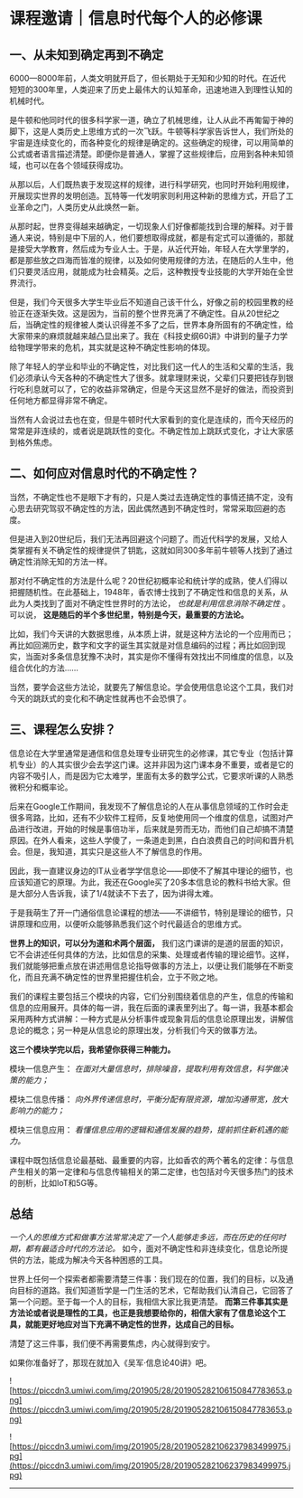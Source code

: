 # 课程邀请｜信息时代每个人的必修课

## 一、从未知到确定再到不确定

6000—8000年前，人类文明就开启了，但长期处于无知和少知的时代。在近代短短的300年里，人类迎来了历史上最伟大的认知革命，迅速地进入到理性认知的机械时代。

是牛顿和他同时代的很多科学家一道，确立了机械思维，让人从此不再匍匐于神的脚下，这是人类历史上思维方式的一次飞跃。牛顿等科学家告诉世人，我们所处的宇宙是连续变化的，而各种变化的规律是确定的。这些确定的规律，可以用简单的公式或者语言描述清楚。即便你是普通人，掌握了这些规律后，应用到各种未知领域，也可以在各个领域获得成功。

从那以后，人们既热衷于发现这样的规律，进行科学研究，也同时开始利用规律，开展现实世界的发明创造。瓦特等一代发明家则利用这种新的思维方式，开启了工业革命之门，人类历史从此焕然一新。

从那时起，世界变得越来越确定，一切现象人们好像都能找到合理的解释。对于普通人来说，特别是中下层的人，他们要想取得成就，都是有定式可以遵循的，那就是接受大学教育，然后成为专业人士。于是，从近代开始，年轻人在大学里学的，都是那些放之四海而皆准的规律，以及如何使用规律的方法，在随后的人生中，他们只要灵活应用，就能成为社会精英。之后，这种教授专业技能的大学开始在全世界流行。

但是，我们今天很多大学生毕业后不知道自己该干什么，好像之前的校园里教的经验正在逐渐失效。这是因为，当前的整个世界充满了不确定性。自从20世纪之后，当确定性的规律被人类认识得差不多了之后，世界本身所固有的不确定性，给大家带来的麻烦就越来越凸显出来了。我在《科技史纲60讲》中讲到的量子力学给物理学带来的危机，其实就是这种不确定性影响的体现。

除了年轻人的学业和毕业的不确定性，对比我们这一代人的生活和父辈的生活，我们必须承认今天各种的不确定性大了很多。就拿理财来说，父辈们只要把钱存到银行吃利息就可以了，它的收益非常确定，但是今天这显然不是好的做法，而投资到任何地方都显得非常不确定。

当然有人会说过去也在变，但是牛顿时代大家看到的变化是连续的，而今天经历的常常是非连续的，或者说是跳跃性的变化。不确定性加上跳跃式变化，才让大家感到格外焦虑。

## 二、如何应对信息时代的不确定性？

当然，不确定性也不是眼下才有的，只是人类过去连确定性的事情还搞不定，没有心思去研究驾驭不确定性的方法，因此偶然遇到不确定性时，常常采取回避的态度。

但是进入到20世纪后，我们无法再回避这个问题了。而近代科学的发展，又给人类掌握有关不确定性的规律提供了钥匙，这就如同300多年前牛顿等人找到了通过确定性消除无知的方法一样。

那对付不确定性的方法是什么呢？20世纪初概率论和统计学的成熟，使人们得以把握随机性。在此基础上，1948年，香农博士找到了不确定性和信息的关系，从此为人类找到了面对不确定性世界时的方法论， *也就是利用信息消除不确定性* 。可以说， **这是随后的半个多世纪里，特别是今天，最重要的方法论。**

比如，我们今天讲的大数据思维，从本质上讲，就是这种方法论的一个应用而已；再比如回溯历史，数字和文字的诞生其实就是对信息编码的过程；再比如回到现实，当面对多条信息犹豫不决时，其实是你不懂得有效找出不同维度的信息，以及组合优化的方法……

当然，要学会这些方法论，就要先了解信息论。学会使用信息论这个工具，我们对今天的跳跃式的变化和不确定性就再也不会恐惧了。

## 三、课程怎么安排？

信息论在大学里通常是通信和信息处理专业研究生的必修课，其它专业（包括计算机专业）的人其实很少会去学这门课。这并非因为这门课本身不重要，或者是它的内容不吸引人，而是因为它太难学，里面有太多的数学公式，它要求听课的人熟悉微积分和概率论。

后来在Google工作期间，我发现不了解信息论的人在从事信息领域的工作时会走很多弯路，比如，还有不少软件工程师，反复地使用同一个维度的信息，试图对产品进行改进，开始的时候是事倍功半，后来就是劳而无功，而他们自己却搞不清楚原因。在外人看来，这些人学傻了，一条道走到黑，白白浪费自己的时间和晋升机会。但是，我知道，其实只是这些人不了解信息的作用。

因此，我一直建议身边的IT从业者学学信息论——即使不了解其中理论的细节，也应该知道它的原理。为此，我还在Google买了20多本信息论的教科书给大家。但是大部分人告诉我，读了1/4就读不下去了，因为讲得太难。

于是我萌生了开一门通俗信息论课程的想法——不讲细节，特别是理论的细节，只讲原理和应用，以便听众能够熟悉我们这个时代最适合的思维方式。

 **世界上的知识，可以分为道和术两个层面，** 我们这门课讲的是道的层面的知识，它不会讲述任何具体的方法，比如信息的采集、处理或者传输的理论细节。这样，我们就能够把重点放在讲述用信息论指导做事的方法上，以便让我们能够在不断变化，而且充满不确定性的世界里把握住机会，立于不败之地。

我们的课程主要包括三个模块的内容，它们分别围绕着信息的产生，信息的传输和信息的应用展开。具体的每一讲，我在后面的课表里列出了。每一讲，我基本都会采用两种方式讲解：一种方式是从分析事件或现象背后的信息论原理出发，讲解信息论的概念；另一种是从信息论的原理出发，分析我们今天的做事方法。

 **这三个模块学完以后，我希望你获得三种能力。**

模块一信息产生： *在面对大量信息时，排除噪音，提取利用有效信息，科学做决策的能力；*

模块二信息传播： *向外界传递信息时，平衡分配有限资源，增加沟通带宽，放大影响力的能力；*

模块三信息应用： *看懂信息应用的逻辑和通信发展的趋势，提前抓住新机遇的能力。*

课程中既包括信息论最基础、最重要的内容，比如香农的两个著名的定律：与信息产生相关的第一定律和与信息传输相关的第二定律，也包括对今天很多热门的技术的剖析，比如IoT和5G等。

## 总结

 *一个人的思维方式和做事方法常常决定了一个人能够走多远，而在历史的任何时期，都有最适合时代的方法论。* 如今，面对不确定性和非连续变化，信息论所提供的方法，能成为解决今天各种困惑的工具。

世界上任何一个探索者都需要清楚三件事：我们现在的位置，我们的目标，以及通向目标的道路。我们知道哲学是一门生活的艺术，它帮助我们认清自己，它回答了第一个问题。至于每一个人的目标，我相信大家比我更清楚。 **而第三件事其实是方法论或者说是理性的工具，也正是我想要给你的，相信大家有了信息论这个工具，就能更好地应对当下充满不确定性的世界，达成自己的目标。**

清楚了这三件事，我们便不再需要焦虑，内心就得到安宁。

如果你准备好了，那现在就加入《吴军·信息论40讲》吧。

![https://piccdn3.umiwi.com/img/201905/28/201905282106150847783653.png](https://piccdn3.umiwi.com/img/201905/28/201905282106150847783653.png)

![https://piccdn3.umiwi.com/img/201905/28/201905282106237983499975.jpg](https://piccdn3.umiwi.com/img/201905/28/201905282106237983499975.jpg)

---
